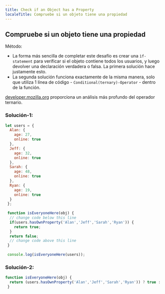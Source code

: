 ```yaml
---
title: Check if an Object has a Property
localeTitle: Compruebe si un objeto tiene una propiedad
---
```

## Compruebe si un objeto tiene una propiedad

Método:

*   La forma más sencilla de completar este desafío es crear una `ìf-statement` para verificar si el objeto contiene todos los usuarios, y luego devolver una declaración verdadera o falsa. La primera solución hace justamente esto.
*   La segunda solución funciona exactamente de la misma manera, solo que utiliza 1 línea de código - `Conditional(ternary)-Operator` - dentro de la función.

[developer.mozilla.org](https://developer.mozilla.org/en-US/docs/Web/JavaScript/Reference/Operators/Conditional_Operator) proporciona un análisis más profundo del operador ternario.

### Solución-1:

```javascript
let users = { 
  Alan: { 
    age: 27, 
    online: true 
  }, 
  Jeff: { 
    age: 32, 
    online: true 
  }, 
  Sarah: { 
    age: 48, 
    online: true 
  }, 
  Ryan: { 
    age: 19, 
    online: true 
  } 
 }; 
 
 function isEveryoneHere(obj) { 
  // change code below this line 
  if(users.hasOwnProperty('Alan','Jeff','Sarah','Ryan')) { 
    return true; 
  } 
  return false; 
  // change code above this line 
 } 
 
 console.log(isEveryoneHere(users)); 
```

### Solución-2:

```javascript
function isEveryoneHere(obj) { 
  return (users.hasOwnProperty('Alan','Jeff','Sarah','Ryan')) ? true : false; 
 } 

```